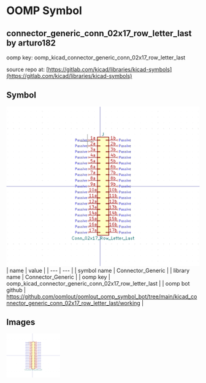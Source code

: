 # OOMP Symbol  
## connector_generic_conn_02x17_row_letter_last  by arturo182  
  
oomp key: oomp_kicad_connector_generic_conn_02x17_row_letter_last  
  
source repo at: [https://gitlab.com/kicad/libraries/kicad-symbols](https://gitlab.com/kicad/libraries/kicad-symbols)  
## Symbol  
  
[![working.png](working_600.png)](working.png)  
| name | value | 
| --- | --- | 
| symbol name | Connector_Generic | 
| library name | Connector_Generic | 
| oomp key | oomp_kicad_connector_generic_conn_02x17_row_letter_last | 
| oomp bot github | https://github.com/oomlout/oomlout_oomp_symbol_bot/tree/main/kicad_connector_generic_conn_02x17_row_letter_last/working | 
## Images  
  
[![working.png](working_140.png)](working.png)  
